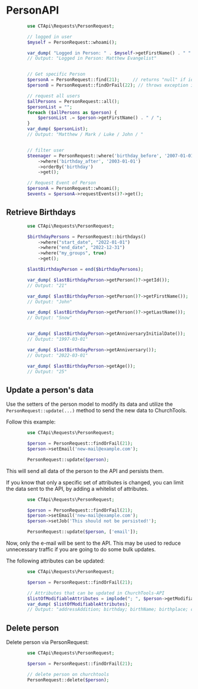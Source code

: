 # PersonAPI

```php
        use CTApi\Requests\PersonRequest;

        // logged in user
        $myself = PersonRequest::whoami();

        var_dump( "Logged in Person: " . $myself->getFirstName() . " " . $myself->getLastName());
        // Output: "Logged in Person: Matthew Evangelist"


        // Get specific Person
        $personA = PersonRequest::find(21);     // returns "null" if id is invalid
        $personB = PersonRequest::findOrFail(22); // throws exception if id is invalid

        // request all users
        $allPersons = PersonRequest::all();
        $personList = "";
        foreach ($allPersons as $person) {
            $personList .= $person->getFirstName() . " / ";
        }
        var_dump( $personList);
        // Output: "Matthew / Mark / Luke / John / "


        // filter user
        $teenager = PersonRequest::where('birthday_before', '2007-01-01')
            ->where('birthday_after', '2003-01-01')
            ->orderBy('birthday')
            ->get();

        // Request Event of Person
        $personA = PersonRequest::whoami();
        $events = $personA->requestEvents()?->get();

```

## Retrieve Birthdays

```php
        use CTApi\Requests\PersonRequest;

        $birthdayPersons = PersonRequest::birthdays()
            ->where("start_date", "2022-01-01")
            ->where("end_date", "2022-12-31")
            ->where("my_groups", true)
            ->get();

        $lastBirthdayPerson = end($birthdayPersons);

        var_dump( $lastBirthdayPerson->getPerson()?->getId());
        // Output: "21"

        var_dump( $lastBirthdayPerson->getPerson()?->getFirstName());
        // Output: "John"

        var_dump( $lastBirthdayPerson->getPerson()?->getLastName());
        // Output: "Snow"


        var_dump( $lastBirthdayPerson->getAnniversaryInitialDate());
        // Output: "1997-03-01"

        var_dump( $lastBirthdayPerson->getAnniversary());
        // Output: "2022-03-01"

        var_dump( $lastBirthdayPerson->getAge());
        // Output: "25"


```

## Update a person's data

Use the setters of the person model to modify its data and utilize the
`PersonRequest::update(...)` method to send the new data to ChurchTools.

Follow this example:

```php
        use CTApi\Requests\PersonRequest;

        $person = PersonRequest::findOrFail(21);
        $person->setEmail('new-mail@example.com');

        PersonRequest::update($person);

```

This will send all data of the person to the API and persists them.

If you know that only a specific set of attributes is changed, you can limit the
data sent to the API, by adding a whitelist of attributes.

```php
        use CTApi\Requests\PersonRequest;

        $person = PersonRequest::findOrFail(21);
        $person->setEmail('new-mail@example.com');
        $person->setJob('This should not be persisted!');

        PersonRequest::update($person, ['email']);

```

Now, only the e-mail will be sent to the API. This may be used to reduce
unnecessary traffic if you are going to do some bulk updates.

The following attributes can be updated:

```php
        use CTApi\Requests\PersonRequest;

        $person = PersonRequest::findOrFail(21);

        // Attributes that can be updated in ChurchTools-API
        $listOfModifiableAttributes = implode("; ", $person->getModifiableAttributes());
        var_dump( $listOfModifiableAttributes);
        // Output: "addressAddition; birthday; birthName; birthplace; city; country; email; fax; firstName; job; lastName; mobile; nickname; phonePrivate; phoneWork; sexId; street; zip"


```

## Delete person

Delete person via PersonRequest:

```php
        use CTApi\Requests\PersonRequest;

        $person = PersonRequest::findOrFail(21);

        // delete person on churchtools
        PersonRequest::delete($person);

```